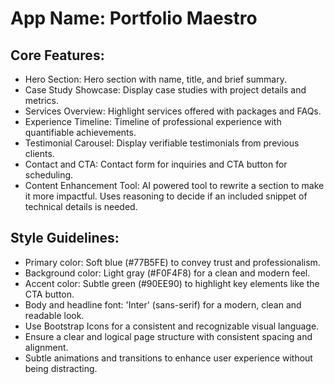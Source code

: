 # **App Name**: Portfolio Maestro

## Core Features:

- Hero Section: Hero section with name, title, and brief summary.
- Case Study Showcase: Display case studies with project details and metrics.
- Services Overview: Highlight services offered with packages and FAQs.
- Experience Timeline: Timeline of professional experience with quantifiable achievements.
- Testimonial Carousel: Display verifiable testimonials from previous clients.
- Contact and CTA: Contact form for inquiries and CTA button for scheduling.
- Content Enhancement Tool: AI powered tool to rewrite a section to make it more impactful. Uses reasoning to decide if an included snippet of technical details is needed.

## Style Guidelines:

- Primary color: Soft blue (#77B5FE) to convey trust and professionalism.
- Background color: Light gray (#F0F4F8) for a clean and modern feel.
- Accent color: Subtle green (#90EE90) to highlight key elements like the CTA button.
- Body and headline font: 'Inter' (sans-serif) for a modern, clean and readable look.
- Use Bootstrap Icons for a consistent and recognizable visual language.
- Ensure a clear and logical page structure with consistent spacing and alignment.
- Subtle animations and transitions to enhance user experience without being distracting.